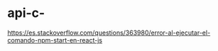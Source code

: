 # api-c-

https://es.stackoverflow.com/questions/363980/error-al-ejecutar-el-comando-npm-start-en-react-js

